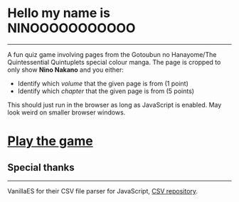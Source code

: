 # Hello my name is NINOOOOOOOOOOO
---
A fun quiz game involving pages from the Gotoubun no Hanayome/The Quintessential Quintuplets special colour manga. The page is cropped to only show **Nino Nakano** and you either:
- Identify which *volume* that the given page is from (1 point)
- Identify which *chapter* that the given page is from (5 points)

This should just run in the browser as long as JavaScript is enabled. May look weird on smaller browser windows.

# [Play the game](https://tsunderarislime.github.io/hello-my-name-is-nino/main.html)

## Special thanks
---
VanillaES for their CSV file parser for JavaScript, [CSV repository](https://github.com/vanillaes/csv).
